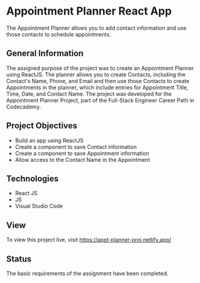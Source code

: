 # Appointment Planner React App
The Appointment Planner allows you to add contact information and use those contacts to schedule appointments.
## General Information
The assigned purpose of the project was to create an Appointment Planner using ReactJS.
The planner allows you to create Contacts, including the Contact's Name, Phone, and Email and then use those Contacts
to create Appointments in the planner, which include entries for Appointment Title, Time, Date, and Contact Name.
The project was developed for the Appointment Planner Project, part of the Full-Stack Engineer Career Path in Codecademy.

## Project Objectives
- Build an app using ReactJS
- Create a component to save Contact information
- Create a component to save Appointment information
- Allow access to the Contact Name in the Appointment

## Technologies
- React JS
- JS
- Visual Studio Code

## View
To view this project live, visit https://appt-planner-proj.netlify.app/

## Status
The basic requirements of the assignment have been completed.
